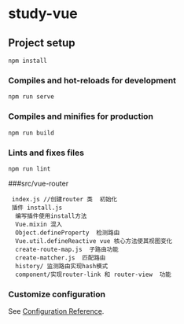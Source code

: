 # study-vue

## Project setup
```
npm install
```

### Compiles and hot-reloads for development
```
npm run serve
```

### Compiles and minifies for production
```
npm run build
```

### Lints and fixes files
```
npm run lint
```
###src/vue-router
  ```
   index.js //创建router 类  初始化 
   插件 install.js  
    编写插件使用install方法 
    Vue.mixin 混入
    Object.defineProperty  检测路由 
    Vue.util.defineReactive vue 核心方法使其视图变化
    create-route-map.js  子路由功能 
    create-matcher.js  匹配路由
    history/ 监测路由实现hash模式 
    component/实现router-link 和 router-view  功能 
  ```

### Customize configuration
See [Configuration Reference](https://cli.vuejs.org/config/).

